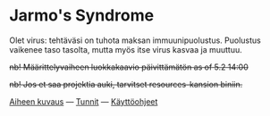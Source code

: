 # Jarmo's Syndrome

Olet virus: tehtäväsi on tuhota maksan immuunipuolustus.
Puolustus vaikenee taso tasolta, mutta myös itse virus kasvaa ja muuttuu.

~~nb! Määrittelyvaiheen luokkakaavio päivittämätön as of 5.2 14:00~~

~~nb! Jos et saa projektia auki, tarvitset resources-kansion biniin.~~

[Aiheen kuvaus](dokumentaatio/aiheen-kuvaus.md) — 
[Tunnit](dokumentaatio/tuntikirjanpito.md) — 
[Käyttöohjeet](dokumentaatio/kayttoohje.md)


